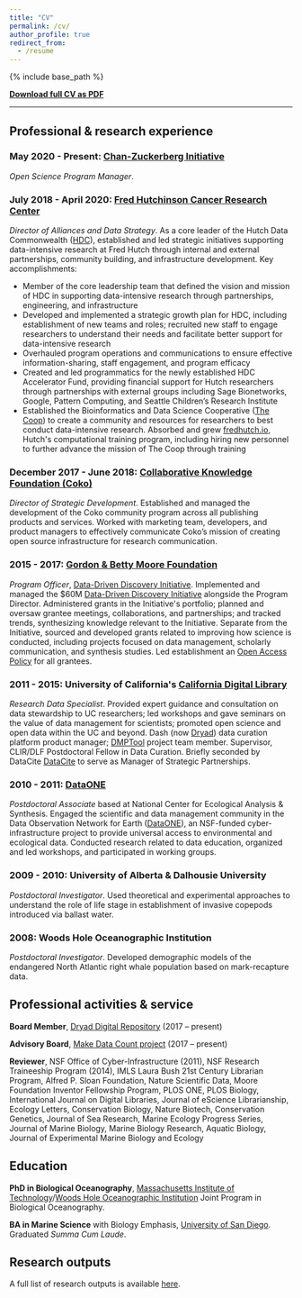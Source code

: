 ```yaml
---
title: "CV"
permalink: /cv/
author_profile: true
redirect_from:
  - /resume
---
```


{% include base_path %}

**[Download full CV as PDF](https://strasser.github.io/files/cv.pdf)**

---

## Professional & research experience 

### May 2020 - Present: [Chan-Zuckerberg Initiative](https://chanzuckerberg.com/)

_Open Science Program Manager_.

### July 2018 - April 2020: [Fred Hutchinson Cancer Research Center](http://fredhutch.org)

_Director of Alliances and Data Strategy_. As a core leader of the Hutch Data Commonwealth ([HDC](https://www.fredhutch.org/en/research/institutes-networks-ircs/hdc.html)), established and led strategic initiatives supporting data-intensive research at Fred Hutch through internal and external partnerships, community building, and infrastructure development. Key accomplishments:
- Member of the core leadership team that defined the vision and mission of HDC in supporting data-intensive research through partnerships, engineering, and infrastructure
- Developed and implemented a strategic growth plan for HDC, including establishment of new teams and roles; recruited new staff to engage researchers to understand their needs and facilitate better support for data-intensive research 
- Overhauled program operations and communications to ensure effective information-sharing, staff engagement, and program efficacy 
- Created and led programmatics for the newly established HDC Accelerator Fund, providing financial support for Hutch researchers through partnerships with external groups including Sage Bionetworks, Google, Pattern Computing, and Seattle Children’s Research Institute
- Established the Bioinformatics and Data Science Cooperative ([The Coop](\href{http://thecoop.fredhutch.org)) to create a community and resources for researchers to best conduct data-intensive research. Absorbed and grew [fredhutch.io](http://fredhutch.io), Hutch's computational training program, including hiring new personnel to further advance the mission of The Coop through training 

### December 2017 - June 2018: [Collaborative Knowledge Foundation (Coko)](http://coko.foundation)

_Director of Strategic Development_. Established and managed the development of the Coko community program across all publishing products and services. Worked with marketing team, developers, and product managers to effectively communicate Coko’s mission of creating open source infrastructure for research communication.


### 2015 - 2017: [Gordon & Betty Moore Foundation](http://www.moore.org)

_Program Officer_, [Data-Driven Discovery Initiative](http://www.moore.org/programs/science/data-driven-discovery). Implemented and managed the $60M [Data-Driven Discovery Initiative](http://www.moore.org/programs/science/data-driven-discovery) alongside the Program Director. Administered grants in the Initiative's portfolio; planned and oversaw grantee meetings, collaborations, and partnerships; and tracked trends, synthesizing knowledge relevant to the Initiative. Separate from the Initiative, sourced and developed grants related to improving how science is conducted, including projects focused on data management, scholarly communication, and synthesis studies. Led establishment an [Open Access Policy](https://www.moore.org/article-detail?newsUrlName=moore-foundation-rolls-out-new-open-access-policy) for all grantees.


### 2011 - 2015: University of California's [California Digital Library](http://cdlib.org)

_Research Data Specialist_. Provided expert guidance and consultation on data stewardship to UC researchers; led workshops and gave seminars on the value of data management for scientists; promoted open science and open data within the UC and beyond. Dash (now [Dryad](http://datadryad.org)) data curation platform product manager; [DMPTool](http://dmptool.org) project team member. Supervisor, CLIR/DLF Postdoctoral Fellow in Data Curation. Briefly seconded by DataCite [DataCite](http://datacite.org) to serve as Manager of Strategic Partnerships.

### 2010 - 2011: [DataONE](http://dataone.org)

_Postdoctoral Associate_ based at National Center for Ecological Analysis & Synthesis. Engaged the scientific and data management community in the Data Observation Network for Earth ([DataONE](http://dataone.org)), an NSF-funded cyber-infrastructure project to provide universal access to environmental and ecological data. Conducted research related to data education, organized and led workshops, and participated in working groups.

### 2009 - 2010: University of Alberta & Dalhousie University

_Postdoctoral Investigator_. Used theoretical and experimental approaches to understand the role of life stage in establishment of invasive copepods introduced via ballast water.

### 2008: Woods Hole Oceanographic Institution

_Postdoctoral Investigator_. Developed demographic models of the endangered North Atlantic right whale population based on mark-recapture data.
  
## Professional activities & service

**Board Member**, [Dryad Digital Repository](http://datadryad.org) (2017 – present)

**Advisory Board**, [Make Data Count project](https://makedatacount.org/) (2017 – present)

**Reviewer**, NSF Office of Cyber-Infrastructure (2011), NSF Research Traineeship Program (2014), IMLS Laura Bush 21st Century Librarian Program, Alfred P. Sloan Foundation, Nature Scientific Data, Moore Foundation Inventor Fellowship Program, PLOS ONE, PLOS Biology, International Journal on Digital Libraries, Journal of eScience Librarianship, Ecology Letters, Conservation Biology, Nature Biotech, Conservation Genetics, Journal of Sea Research, Marine Ecology Progress Series, Journal of Marine Biology, Marine Biology Research, Aquatic Biology, Journal of Experimental Marine Biology and Ecology

## Education

**PhD in Biological Oceanography**, [Massachusetts Institute of Technology](http://www.mit.edu/)/[Woods Hole Oceanographic Institution](http://www.whoi.edu) Joint Program in Biological Oceanography. 

**BA in Marine Science** with Biology Emphasis, [University of San Diego](http://www.sandiego.edu/). Graduated _Summa Cum Laude_.


## Research outputs

A full list of research outputs is available [here](https://strasser.github.io/products/).

<!-- 
  <ul>{% for post in site.publications %}
    {% include archive-single-cv.html %}
  {% endfor %}</ul>
  
Talks
======
  <ul>{% for post in site.talks %}
    {% include archive-single-talk-cv.html %}
  {% endfor %}</ul>

-->
  
